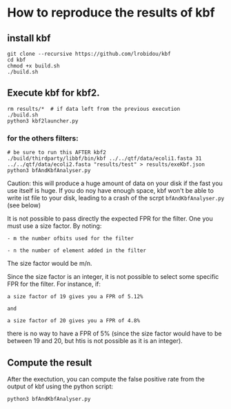 # How to reproduce the results of kbf

## install kbf
```
git clone --recursive https://github.com/lrobidou/kbf
cd kbf
chmod +x build.sh
./build.sh
```
## Execute kbf for kbf2.
```
rm results/*  # if data left from the previous execution
./build.sh
python3 kbf2launcher.py
```
### for the others filters:

```
# be sure to run this AFTER kbf2
./build/thirdparty/libbf/bin/kbf ../../qtf/data/ecoli1.fasta 31 ../../qtf/data/ecoli2.fasta "results/test" > results/exeKbf.json
python3 bfAndKbfAnalyser.py
```

Caution: this will produce a huge amount of data on your disk if the fast you use itself is huge. If you do noy have enough space, kbf won't be able to write ist file to your disk, leading to a crash of the scrpt ```bfAndKbfAnalyser.py``` (see below)

It is not possible to pass directly the expected FPR for the filter. One you must use a size factor.
By noting:

    - m the number ofbits used for the filter 
    
    - n the number of element added in the filter
    
The size factor would be m/n.

Since the size factor is an integer, it is not possible to select some specific FPR for the filter. For instance, if:

    a size factor of 19 gives you a FPR of 5.12%
    
    and
    
    a size factor of 20 gives you a FPR of 4.8%
    
there is no way to have a FPR of 5% (since the size factor would have to be between 19 and 20, but htis is not possible as it is an integer).

## Compute the result
After the exectution, you can compute the false positive rate from the output of kbf using the python script:
```
python3 bfAndKbfAnalyser.py
```
